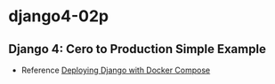 # django4-02p
## Django 4: Cero to Production Simple Example
 * Reference
    [Deploying Django with Docker Compose](https://londonappdeveloper.com/deploying-django-with-docker-compose/)